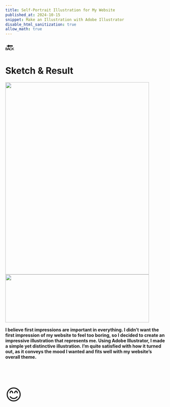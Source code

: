 ```yaml
---
title: Self-Portrait Illustration for My Website
published_at: 2024-10-15
snippet: Make an Illustration with Adobe Illustrator
disable_html_sanitization: true
allow_math: true
---
```



<a href="https://julienoh000-dms1-blog-83.deno.dev/" style="text-decoration: none; color: black;"><span style="font-size: 30px;">🔙</span></a>


# Sketch & Result

<img src="skfa.png" width="450" height="600">
<img src="refa.png" width="450" height="150">

<br>

**I believe first impressions are important in everything. I didn’t want the first impression of my website to feel too boring, so I decided to create an impressive illustration that represents me. Using Adobe Illustrator, I made a simple yet distinctive illustration. I’m quite satisfied with how it turned out, as it conveys the mood I wanted and fits well with my website’s overall theme.**

<br>
<br>
<br>


<span style="font-size: 50px;">😊</span>

